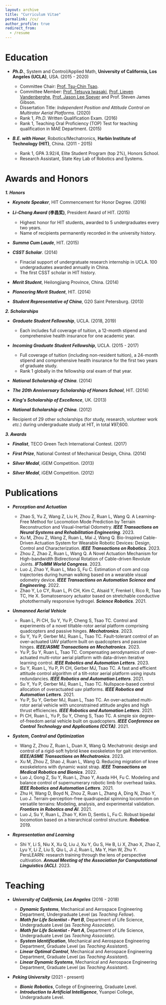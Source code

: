 ```yaml
---
layout: archive
title: "Curriculum Vitae"
permalink: /cv/
author_profile: true
redirect_from:
  - /resume
---
```



Education
======

* ***Ph.D.***, System and Control/Applied Math, **University of California, Los Angeles (UCLA)**, USA. (2015 - 2020)
  * Committee Chair: [Prof. Tsu-Chin Tsao](https://scholar.google.com/citations?user=wADiNucAAAAJ&hl=en&oi=ao).
  * Committee Member: [Prof. Tetsuya Iwasaki](https://scholar.google.com/citations?user=qms2I9sAAAAJ&hl=en&oi=sra), [Prof. Lieven Vandenberghe](https://scholar.google.com/citations?user=WLptLzgAAAAJ&hl=en&oi=ao), [Prof. Jason Lee Speyer](https://scholar.google.com/citations?user=irjxV4gAAAAJ&hl=en) and Prof. Steven James Gibson.
  * Dissertation Title: *Independent Position and Attitude Control on Multirotor Aerial Platforms.* (2020)
  * Rank 1, *Ph.D.* Written Qualification Exam. (2016)
  * Rank 1, Teaching Oral Proficiency (TOP) Test for teaching qualification in MAE Department. (2015)


* ***B.E. with Honor***, Robotics/Mechatronics, **Harbin Institute of Technology (HIT)**, China. (2011 - 2015)
  * Rank 1, GPA 3.92/4, Elite Student Program (top 2%), Honors School.
  * Research Assistant, State Key Lab of Robotics and Systems.

Awards and Honors
======
***1. Honors***

* ***Keynote Speaker***, HIT Commencement for Honor Degree. (2016)

* ***Li-Chang Award*** **(李昌奖)**, President Award of HIT. (2015)
  * Highest honor for HIT students, awarded to 5 undergraduates every two years.
  * Name of recipients permanently recorded in the university history.
 
* ***Summa Cum Laude***, HIT. (2015)

* ***CSST Scholar***. (2014)
  * Finacial support of undergratuate research internship in UCLA. 100 undergraduates awarded annually in China.
  * The first CSST scholar in HIT history.
 
* ***Merit Student***, Heilongjiang Province, China. (2014)

* ***Pioneering Merit Student***, HIT. (2014)

* ***Student Representative of China***, G20 Saint Petersburg. (2013)

***2. Scholarships***
* ***Graduate Student Fellowship***, UCLA. (2018, 2019)
  *  Each includes full coverage of tuition, a 12-month stipend and comprehensive health insurance for one academic year.
    
* ***Incoming Graduate Student Fellowship***, UCLA. (2015 - 2017)
  * Full coverage of tuition (including non-resident tuition), a 24-month stipend and comprehensive health insurance for the first two years of graduate study.
  * Rank 1 globally in the fellowship oral exam of that year.
  
* ***National Scholarship of China***. (2014)

* ***The 20th Anniversary Scholarship of Honors School***, HIT. (2014) 

* ***King's Scholarship of Excellence***, UK. (2013)

* ***National Scholarship of China***. (2012)

* Recipient of 29 other scholarships (for study, research, volunteer work *etc.*) during undergraduate study at HIT, in total ¥97,600.

***3. Awards***
* ***Finalist***, TECO Green Tech International Contest. (2017)

* ***First Prize***, National Contest of Mechanical Design, China. (2014)

* ***Silver Medal***, iGEM Competition. (2013)

* ***Silver Medal***, iGEM Competition. (2012)

Publications
======
* ***Perception and Actuation***
    * Zhao S, Yu Z, Wang Z, Liu H, Zhou Z, Ruan L, Wang Q. A Learning-Free Method for Locomotion Mode Prediction by Terrain Reconstruction and Visual-Inertial Odometry. ***IEEE Transactions on Neural Systems and Rehabilitation Engineering***. 2023.
    * Xu M, Zhou Z, Wang Z, Ruan L, Mai J, Wang Q. Bio-Inspired Cable-Driven Actuation System for Wearable Robotic Devices: Design, Control and Characterization. ***IEEE Transactions on Robotics***. 2023.
    * Zhou Z, Zhao Z, Ruan L, Wang Q. A Novel Actuation Mechanism for High-bandwidth Bidirectional Rotation of Cable-driven Revolute Joints. ***IFToMM World Congress***. 2023.
    * Luo J, Zhao Y, Ruan L, Mao S, Fu C. Estimation of com and cop trajectories during human walking based on a wearable visual odometry device. ***IEEE Transactions on Automation Science and Engineering***. 2022.
    * Zhao Y, Lo CY, Ruan L, Pi CH, Kim C, Alsaid Y, Frenkel I, Rico R, Tsao TC, He X. Somatosensory actuator based on stretchable conductive photothermally responsive hydrogel. ***Science Robotics***. 2021.

* ***Unmanned Aerial Vehicle***
  * Ruan L, Pi CH, Su Y, Yu P, Cheng S, Tsao TC. Control and experiments of a novel tiltable-rotor aerial platform comprising quadcopters and passive hinges. ***Mechatronics***. 2023.
  * Su Y, Yu P, Gerber MJ, Ruan L, Tsao TC. Fault-tolerant control of an over-actuated UAV platform built on quadcopters and passive hinges. ***IEEE/ASME Transactions on Mechatronics***. 2023.
  * Yu P, Su Y, Ruan L, Tsao TC. Compensating aerodynamics of over-actuated multi-rotor aerial platform with data-driven iterative learning control. ***IEEE Robotics and Automation Letters***. 2023.
  * Su Y, Ruan L, Yu P, Pi CH, Gerber MJ, Tsao TC. A fast and efficient attitude control algorithm of a tilt-rotor aerial platform using inputs redundancies. ***IEEE Robotics and Automation Letters***. 2021.
  * Su Y, Yu P, Gerber MJ, Ruan L, Tsao TC. Nullspace-based control allocation of overactuated uav platforms. ***IEEE Robotics and Automation Letters***. 2021.
  * Yu P, Su Y, Gerber MJ, Ruan L, Tsao TC. An over-actuated multi-rotor aerial vehicle with unconstrained attitude angles and high thrust efficiencies. ***IEEE Robotics and Automation Letters***. 2021.
  * Pi CH, Ruan L, Yu P, Su Y, Cheng S, Tsao TC. A simple six degree-of-freedom aerial vehicle built on quadcopters. ***IEEE Conference on Control Technology and Applications (CCTA)***. 2021.

* ***System, Control and Optimization***
  * Wang Z, Zhou Z, Ruan L, Duan X, Wang Q. Mechatronic design and control of a rigid-soft hybrid knee exoskeleton for gait intervention. ***IEEE/ASME Transactions on Mechatronics***. 2023.
  * Xu M, Zhou Z, Shao J, Ruan L, Wang Q. Reducing migration of knee exoskeletons with dynamic waist strap. ***IEEE Transactions on Medical Robotics and Bionics***. 2022.
  * Luo J, Gong Z, Su Y, Ruan L, Zhao Y, Asada HH, Fu C. Modeling and balance control of supernumerary robotic limb for overhead tasks. ***IEEE Robotics and Automation Letters***. 2021.
  * Zhu H, Wang D, Boyd N, Zhou Z, Ruan L, Zhang A, Ding N, Zhao Y, Luo J. Terrain-perception-free quadrupedal spinning locomotion on versatile terrains: Modeling, analysis, and experimental validation. ***Frontiers in Robotics and AI***. 2021.
  * Luo J, Su Y, Ruan L, Zhao Y, Kim D, Sentis L, Fu C. Robust bipedal locomotion based on a hierarchical control structure. ***Robotica***. 2019.

* ***Representation and Learning***
  * Shi Y, Li S, Niu X, Xu Q, Liu J, Xu Y, Gu S, He B, Li X, Zhao X, Zhao Z, Lyu Y, Li Z, Liu S, Qiu L, Ji J, Ruan L, Ma Y, Han W, Zhu Y. PersLEARN: research training through the lens of perspective cultivation. ***Annual Meeting of the Association for Computational Linguistics (ACL)***. 2023. 
 
Teaching
======
* ***University of California, Los Angeles*** (2016 - 2018)
  * ***Dynamic Systems***, Mechanical and Aerospace Engineering Department, Undergraduate Level (as *Teaching Fellow*).
  * ***Math for Life Scientist - Part B***, Department of Life Science, Undergraduate Level (as *Teaching Associate*).
  * ***Math for Life Scientist - Part A***, Department of Life Science, Undergraduate Level (as *Teaching Associate*).
  * ***System Identification***, Mechanical and Aerospace Engineering Department, Graduate Level (as *Teaching Assistant*).
  * ***Linear Optimal Control***, Mechanical and Aerospace Engineering Department, Graduate Level (as *Teaching Assistant*).
  * ***Linear Dynamic Systems***, Mechanical and Aerospace Engineering Department, Graduate Level (as *Teaching Assistant*).

* ***Peking University*** (2021 - present)
  * ***Bionic Robotics***, College of Engineering, Graduate Level.
  * ***Introduction to Artificial Intelligence***, Yuanpei College, Undergraduate Level.
